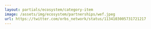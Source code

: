 ```yaml
---
layout: partials/ecosystem/category-item
image: /assets/img/ecosystem/partnerships/wef.jpeg
url: https://twitter.com/orbs_network/status/1134103005731721217
---
```


